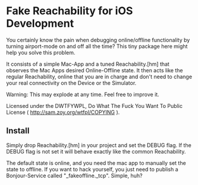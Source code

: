 # Fake Reachability for iOS Development

You certainly know the pain when debugging online/offline functionality by turning airport-mode on and off all the time? This tiny package here might help you solve this problem.

It consists of a simple Mac-App and a tuned Reachability.[hm] that observes the Mac Apps desired Online-Offline state. It then acts like the regular Reachability, online that you are in charge and don't need to change your real connectivity on the Device or the Simulator.

Warning: This may explode at any time. Feel free to improve it. 

Licensed under the DWTFYWPL, Do What The Fuck You Want To Public License ( http://sam.zoy.org/wtfpl/COPYING ). 

## Install
Simply drop Reachability.[hm] in your project and set the DEBUG flag. If the DEBUG flag is not set it will behave exactly like the common Reachability. 

The default state is online, and you need the mac app to manually set the state to offline. If you want to hack yourself, you just need to publish a Bonjour-Service called "_fakeoffline._tcp". Simple, huh?